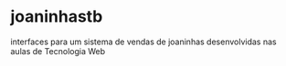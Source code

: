 # joaninhastb
interfaces para um sistema de vendas de joaninhas desenvolvidas nas aulas de Tecnologia Web
